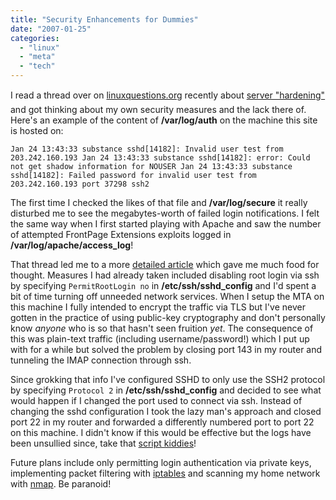 ```yaml
---
title: "Security Enhancements for Dummies"
date: "2007-01-25"
categories: 
  - "linux"
  - "meta"
  - "tech"
---
```


I read a thread over on [linuxquestions.org](http://www.linuxquestions.org/) recently about [server "hardening"](http://www.linuxquestions.org/questions/showthread.php?t=518085) and got thinking about my own security measures and the lack there of. Here's an example of the content of **/var/log/auth** on the machine this site is hosted on:

`Jan 24 13:43:33 substance sshd[14182]: Invalid user test from 203.242.160.193 Jan 24 13:43:33 substance sshd[14182]: error: Could not get shadow information for NOUSER Jan 24 13:43:33 substance sshd[14182]: Failed password for invalid user test from 203.242.160.193 port 37298 ssh2`

The first time I checked the likes of that file and **/var/log/secure** it really disturbed me to see the megabytes-worth of failed login notifications. I felt the same way when I first started playing with Apache and saw the number of attempted FrontPage Extensions exploits logged in **/var/log/apache/access\_log**!

That thread led me to a more [detailed article](http://www.cromwell-intl.com/SECURITY/linux-hardening.html) which gave me much food for thought. Measures I had already taken included disabling root login via ssh by specifying `PermitRootLogin no` in **/etc/ssh/sshd\_config** and I'd spent a bit of time turning off unneeded network services. When I setup the MTA on this machine I fully intended to encrypt the traffic via TLS but I've never gotten in the practice of using public-key cryptography and don't personally know _anyone_ who is so that hasn't seen fruition _yet_. The consequence of this was plain-text traffic (including username/password!) which I put up with for a while but solved the problem by closing port 143 in my router and tunneling the IMAP connection through ssh.

Since grokking that info I've configured SSHD to only use the SSH2 protocol by specifying `Protocol 2` in **/etc/ssh/sshd\_config** and decided to see what would happen if I changed the port used to connect via ssh. Instead of changing the sshd configuration I took the lazy man's approach and closed port 22 in my router and forwarded a differently numbered port to port 22 on this machine. I didn't know if this would be effective but the logs have been unsullied since, take that [script kiddies](http://en.wikipedia.org/wiki/Script_kiddies)!

Future plans include only permitting login authentication via private keys, implementing packet filtering with [iptables](http://www.netfilter.org/) and scanning my home network with [nmap](http://insecure.org/nmap/). Be paranoid!
